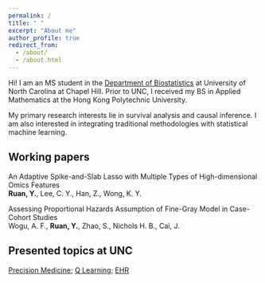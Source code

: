 ```yaml
---
permalink: /
title: " "
excerpt: "About me"
author_profile: true
redirect_from: 
  - /about/
  - /about.html
---
```


Hi! I am an MS student in the [Department of Biostatistics](https://sph.unc.edu/bios/biostatistics/) at University of North Carolina at Chapel Hill. Prior to UNC, I received my BS in Applied Mathematics at the Hong Kong Polytechnic University.

My primary research interests lie in survival analysis and causal inference. I am also interested in integrating traditional methodologies with statistical machine learning.  



## Working papers

An Adaptive Spike-and-Slab Lasso with Multiple Types of High-dimensional Omics Features
<br>**Ruan, Y.**, Lee, C. Y., Han, Z., Wong, K. Y.

Assessing Proportional Hazards Assumption of Fine-Gray Model in Case-Cohort Studies
<br>Wogu, A. F., **Ruan, Y.**, Zhao, S., Nichols H. B., Cai, J.



## Presented topics at UNC

[Precision Medicine](/files/PHAIR_Precision_Medicine.pdf); [Q Learning](/files/PHAIR_Intro_Q_Learning.pdf); [EHR](/files/PHAIR_Intro_EHR.pdf)

 

